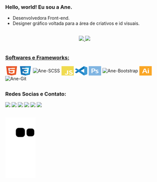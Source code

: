### Hello, world! Eu sou a Ane.

- Desenvolvedora Front-end.
- Designer gráfico voltada para a área de criativos e id visuais.
<br>



<!--Height normal: 180em.-->

<div align="center">
  <a href="https://github.com/anetelles">
  <img height="160em" src="https://github-readme-stats.vercel.app/api?username=anetelles&show_icons=true&theme=dracula&include_all_commits=true&count_private=true"/>
  <img height="160em" src="https://github-readme-stats.vercel.app/api/top-langs/?username=anetelles&layout=compact&langs_count=7&theme=dracula"/>
</div>

<div style="display: inline_block"><br>
  <h3> Softwares e Frameworks: </h3>
  <a href="https://github.com/anetelles?tab=repositories"><img align="center" alt="Ane-HTML" height="30" width="40" src="https://raw.githubusercontent.com/devicons/devicon/master/icons/html5/html5-original.svg"></a>
  <img align="center" alt="Ane-CSS" height="30" width="40" src="https://raw.githubusercontent.com/devicons/devicon/master/icons/css3/css3-original.svg">
  <img align="center" alt="Ane-SCSS" height="30" width="40" src="https://cdn.jsdelivr.net/gh/devicons/devicon/icons/sass/sass-original.svg">     
  <img align="center" alt="Ane-Js" height="30" width="40" src="https://raw.githubusercontent.com/devicons/devicon/master/icons/javascript/javascript-plain.svg">
  <img align="center" alt="Ane-VSCode" height="30" width="40" src="https://raw.githubusercontent.com/devicons/devicon/master/icons/vscode/vscode-original.svg">
  <img align="center" alt="Ane-Photoshop" height="30" width="40" src="https://raw.githubusercontent.com/devicons/devicon/master/icons/photoshop/photoshop-plain.svg">
  <img align="center" alt="Ane-Bootstrap" height="30" width="30" src="https://icongr.am/devicon/bootstrap-plain.svg?size=78&color=8a4ec6">
  <img align="center" alt="Ane-Illustrator" height="30" width="40" src="https://raw.githubusercontent.com/devicons/devicon/master/icons/illustrator/illustrator-plain.svg"> 
  <img align="center" alt="Ane-Git" height="30" width="30" src="https://cdn.jsdelivr.net/gh/devicons/devicon/icons/git/git-original.svg">
  
          
          
          
          
</div>

##

<div> 
  <h3>Redes Socias e Contato:</h3>
  <a href="https://www.instagram.com/anetelless" target="_blank"><img src="https://img.shields.io/badge/-Instagram-%23E4405F?style=for-the-badge&logo=instagram&logoColor=white" target="_blank"></a>
  <a href="https://www.linkedin.com/in/cristiane-telles-28a818231/" target="_blank"><img src="https://img.shields.io/badge/LinkedIn-0077B5?style=for-the-badge&logo=linkedin&logoColor=white" target="_blanck"></a>
  <a href="https://open.spotify.com/playlist/286Kcgvw8EiCKKhcxVbpJ3?si=abde714b342a4f2e" target="_blank"><img src=https://img.shields.io/badge/Spotify-1ED760?&style=for-the-badge&logo=spotify&logoColor=white target="_blank"></a>
  <a href="https://www.behance.net/cristianetelles" target="_blank"><img src="https://img.shields.io/badge/-Behance-blue?style=for-the-badge&logo=behance&logoColor=white" target="_blank"></a>
  <a href="https://pin.it/3R1iseJ" target="_blank"><img src="https://img.shields.io/badge/Pinterest-%23E60023.svg?&style=for-the-badge&logo=Pinterest&logoColor=white"target="_blank"></a> 
   <a href="Mailto:(anetellesprotonmail.com)" target="_blank"><img src="https://img.shields.io/badge/ProtonMail-8B89CC?style=for-the-badge&logo=protonmail&logoColor=white"target="_blank"></a> 

  
  
</div>
  
## 
 
![Snake animation](https://github.com/anetelles/anetelles/blob/output/github-contribution-grid-snake.svg)
 
</div>

